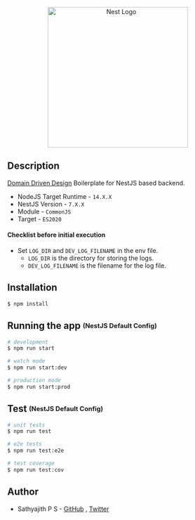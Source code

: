 <p align="center">
  <a href="http://nestjs.com/" target="blank"><img src="https://nestjs.com/img/logo_text.svg" width="320" alt="Nest Logo" /></a>
</p>

[travis-image]: https://api.travis-ci.org/nestjs/nest.svg?branch=master
[travis-url]: https://travis-ci.org/nestjs/nest
[linux-image]: https://img.shields.io/travis/nestjs/nest/master.svg?label=linux
[linux-url]: https://travis-ci.org/nestjs/nest
  

  <!--[![Backers on Open Collective](https://opencollective.com/nest/backers/badge.svg)](https://opencollective.com/nest#backer)
  [![Sponsors on Open Collective](https://opencollective.com/nest/sponsors/badge.svg)](https://opencollective.com/nest#sponsor)-->

## Description

[Domain Driven Design](https://en.wikipedia.org/wiki/Domain-driven_design) Boilerplate for NestJS based backend.

* NodeJS Target Runtime  - ```14.X.X```
* NestJS Version         - ```7.X.X```
* Module                 - ```CommonJS```
* Target                 - ```ES2020```

#### Checklist before initial execution

* Set ```LOG_DIR``` and ```DEV_LOG_FILENAME``` in the env file.
    * ```LOG_DIR``` is the directory for storing the logs.
    * ```DEV_LOG_FILENAME``` is the filename for the log file.
    
## Installation

```bash
$ npm install
```

## Running the app <sub><sup>(NestJS Default Config)</sup></sub>

```bash
# development
$ npm run start

# watch mode
$ npm run start:dev

# production mode
$ npm run start:prod
```

## Test <sub><sup>(NestJS Default Config)</sup></sub>

```bash
# unit tests
$ npm run test

# e2e tests
$ npm run test:e2e

# test coverage
$ npm run test:cov
```

## Author

- Sathyajith P S - [GitHub](https://github.com/sathyajithps) , [Twitter](https://twitter.com/sathyajith_ps)
